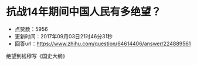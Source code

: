 # 抗战14年期间中国人民有多绝望？
- 点赞数：5956
- 更新时间：2017年09月03日21时46分31秒
- 回答url：https://www.zhihu.com/question/64614406/answer/224889561
<body>
 <p data-pid="X2soU-is">绝望到钱穆写《国史大纲》</p>
</body>